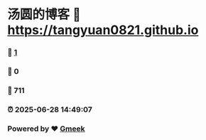 # 汤圆的博客 :link: https://tangyuan0821.github.io 
### :page_facing_up: [1](https://tangyuan0821.github.io/tag.html) 
### :speech_balloon: 0 
### :hibiscus: 711 
### :alarm_clock: 2025-06-28 14:49:07 
### Powered by :heart: [Gmeek](https://github.com/Meekdai/Gmeek)
